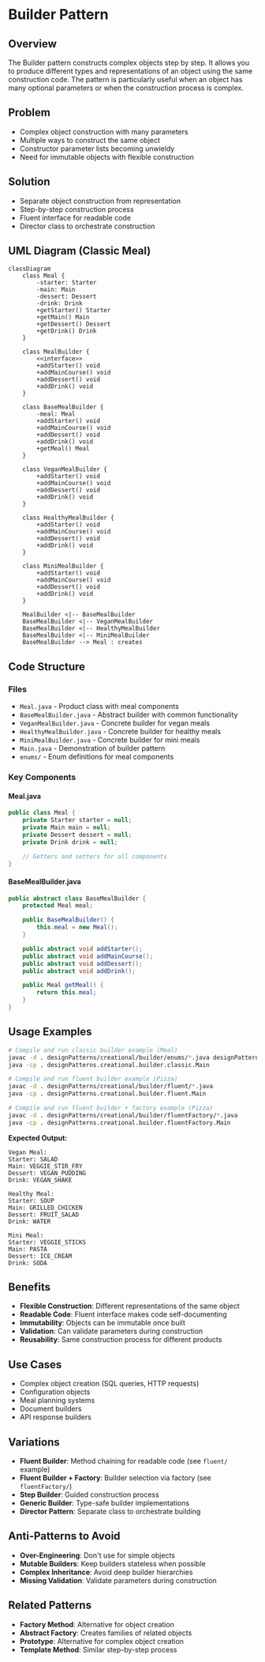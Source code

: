 # Builder Pattern

## Overview
The Builder pattern constructs complex objects step by step. It allows you to produce different types and representations of an object using the same construction code. The pattern is particularly useful when an object has many optional parameters or when the construction process is complex.

## Problem
- Complex object construction with many parameters
- Multiple ways to construct the same object
- Constructor parameter lists becoming unwieldy
- Need for immutable objects with flexible construction

## Solution
- Separate object construction from representation
- Step-by-step construction process
- Fluent interface for readable code
- Director class to orchestrate construction

## UML Diagram (Classic Meal)

```mermaid
classDiagram
    class Meal {
        -starter: Starter
        -main: Main
        -dessert: Dessert
        -drink: Drink
        +getStarter() Starter
        +getMain() Main
        +getDessert() Dessert
        +getDrink() Drink
    }

    class MealBuilder {
        <<interface>>
        +addStarter() void
        +addMainCourse() void
        +addDessert() void
        +addDrink() void
    }

    class BaseMealBuilder {
        -meal: Meal
        +addStarter() void
        +addMainCourse() void
        +addDessert() void
        +addDrink() void
        +getMeal() Meal
    }

    class VeganMealBuilder {
        +addStarter() void
        +addMainCourse() void
        +addDessert() void
        +addDrink() void
    }

    class HealthyMealBuilder {
        +addStarter() void
        +addMainCourse() void
        +addDessert() void
        +addDrink() void
    }

    class MiniMealBuilder {
        +addStarter() void
        +addMainCourse() void
        +addDessert() void
        +addDrink() void
    }

    MealBuilder <|-- BaseMealBuilder
    BaseMealBuilder <|-- VeganMealBuilder
    BaseMealBuilder <|-- HealthyMealBuilder
    BaseMealBuilder <|-- MiniMealBuilder
    BaseMealBuilder --> Meal : creates
```

## Code Structure

### Files
- `Meal.java` - Product class with meal components
- `BaseMealBuilder.java` - Abstract builder with common functionality
- `VeganMealBuilder.java` - Concrete builder for vegan meals
- `HealthyMealBuilder.java` - Concrete builder for healthy meals
- `MiniMealBuilder.java` - Concrete builder for mini meals
- `Main.java` - Demonstration of builder pattern
- `enums/` - Enum definitions for meal components

### Key Components

#### Meal.java
```java
public class Meal {
    private Starter starter = null;
    private Main main = null;
    private Dessert dessert = null;
    private Drink drink = null;

    // Getters and setters for all components
}
```

#### BaseMealBuilder.java
```java
public abstract class BaseMealBuilder {
    protected Meal meal;

    public BaseMealBuilder() {
        this.meal = new Meal();
    }

    public abstract void addStarter();
    public abstract void addMainCourse();
    public abstract void addDessert();
    public abstract void addDrink();

    public Meal getMeal() {
        return this.meal;
    }
}
```

## Usage Examples

```bash
# Compile and run classic builder example (Meal)
javac -d . designPatterns/creational/builder/enums/*.java designPatterns/creational/builder/classic/*.java
java -cp . designPatterns.creational.builder.classic.Main

# Compile and run fluent builder example (Pizza)
javac -d . designPatterns/creational/builder/fluent/*.java
java -cp . designPatterns.creational.builder.fluent.Main

# Compile and run fluent builder + factory example (Pizza)
javac -d . designPatterns/creational/builder/fluentFactory/*.java
java -cp . designPatterns.creational.builder.fluentFactory.Main
```

**Expected Output:**
```
Vegan Meal:
Starter: SALAD
Main: VEGGIE_STIR_FRY
Dessert: VEGAN_PUDDING
Drink: VEGAN_SHAKE

Healthy Meal:
Starter: SOUP
Main: GRILLED_CHICKEN
Dessert: FRUIT_SALAD
Drink: WATER

Mini Meal:
Starter: VEGGIE_STICKS
Main: PASTA
Dessert: ICE_CREAM
Drink: SODA
```

## Benefits
- **Flexible Construction**: Different representations of the same object
- **Readable Code**: Fluent interface makes code self-documenting
- **Immutability**: Objects can be immutable once built
- **Validation**: Can validate parameters during construction
- **Reusability**: Same construction process for different products

## Use Cases
- Complex object creation (SQL queries, HTTP requests)
- Configuration objects
- Meal planning systems
- Document builders
- API response builders

## Variations
- **Fluent Builder**: Method chaining for readable code (see `fluent/` example)
- **Fluent Builder + Factory**: Builder selection via factory (see `fluentFactory/`)
- **Step Builder**: Guided construction process
- **Generic Builder**: Type-safe builder implementations
- **Director Pattern**: Separate class to orchestrate building

## Anti-Patterns to Avoid
- **Over-Engineering**: Don't use for simple objects
- **Mutable Builders**: Keep builders stateless when possible
- **Complex Inheritance**: Avoid deep builder hierarchies
- **Missing Validation**: Validate parameters during construction

## Related Patterns
- **Factory Method**: Alternative for object creation
- **Abstract Factory**: Creates families of related objects
- **Prototype**: Alternative for complex object creation
- **Template Method**: Similar step-by-step process
